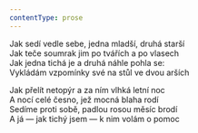 ```yaml
---
contentType: prose
---
```


Jak sedí vedle sebe, jedna mladší, druhá starší  
Jak teče soumrak jim po tvářích a po vlasech  
Jak jedna tichá je a druhá náhle pohla se:  
Vykládám vzpomínky své na stůl ve dvou arších

Jak přelít netopýr a za ním vlhká letní noc  
A nocí celé česno, jež mocná blaha rodí  
Sedíme proti sobě, padlou rosou měsíc brodí  
A já — jak tichý jsem — k nim volám o pomoc

